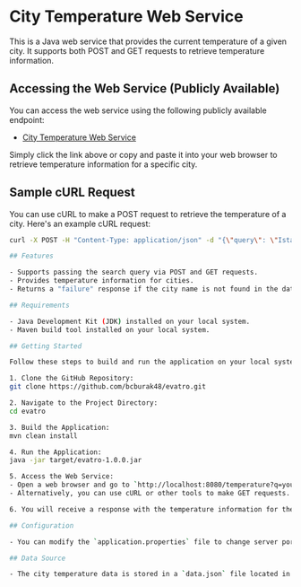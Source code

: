 # City Temperature Web Service

This is a Java web service that provides the current temperature of a given city. It supports both POST and GET requests to retrieve temperature information.

## Accessing the Web Service (Publicly Available)

You can access the web service using the following publicly available endpoint:

- [City Temperature Web Service](https://evatro-d937c0d6a1b8.herokuapp.com/temperature?q=Istanbul)

Simply click the link above or copy and paste it into your web browser to retrieve temperature information for a specific city.

## Sample cURL Request

You can use cURL to make a POST request to retrieve the temperature of a city. Here's an example cURL request:

```bash
curl -X POST -H "Content-Type: application/json" -d "{\"query\": \"Istanbul\"}" https://evatro-d937c0d6a1b8.herokuapp.com/temperature

## Features

- Supports passing the search query via POST and GET requests.
- Provides temperature information for cities.
- Returns a "failure" response if the city name is not found in the database.

## Requirements

- Java Development Kit (JDK) installed on your local system.
- Maven build tool installed on your local system.

## Getting Started

Follow these steps to build and run the application on your local system:

1. Clone the GitHub Repository:
git clone https://github.com/bcburak48/evatro.git

2. Navigate to the Project Directory:
cd evatro

3. Build the Application:
mvn clean install

4. Run the Application:
java -jar target/evatro-1.0.0.jar

5. Access the Web Service:
- Open a web browser and go to `http://localhost:8080/temperature?q=yourcity`.
- Alternatively, you can use cURL or other tools to make GET requests.

6. You will receive a response with the temperature information for the specified city.

## Configuration

- You can modify the `application.properties` file to change server port or other configurations.

## Data Source

- The city temperature data is stored in a `data.json` file located in the `src/main/resources` directory.
